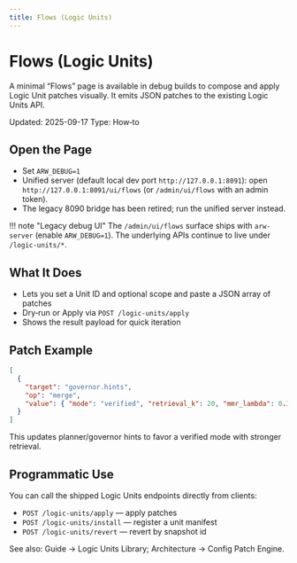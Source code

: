 ```yaml
---
title: Flows (Logic Units)
---
```


# Flows (Logic Units)

A minimal “Flows” page is available in debug builds to compose and apply Logic Unit patches visually. It emits JSON patches to the existing Logic Units API.

Updated: 2025-09-17
Type: How‑to

## Open the Page

- Set `ARW_DEBUG=1`
- Unified server (default local dev port `http://127.0.0.1:8091`): open `http://127.0.0.1:8091/ui/flows` (or `/admin/ui/flows` with an admin token).
- The legacy 8090 bridge has been retired; run the unified server instead.

!!! note "Legacy debug UI"
    The `/admin/ui/flows` surface ships with `arw-server` (enable `ARW_DEBUG=1`). The underlying APIs continue to live under `/logic-units/*`.

## What It Does

- Lets you set a Unit ID and optional scope and paste a JSON array of patches
- Dry‑run or Apply via `POST /logic-units/apply`
- Shows the result payload for quick iteration

## Patch Example

```json
[
  {
    "target": "governor.hints",
    "op": "merge",
    "value": { "mode": "verified", "retrieval_k": 20, "mmr_lambda": 0.3 }
  }
]
```

This updates planner/governor hints to favor a verified mode with stronger retrieval.

## Programmatic Use

You can call the shipped Logic Units endpoints directly from clients:

- `POST /logic-units/apply` — apply patches
- `POST /logic-units/install` — register a unit manifest
- `POST /logic-units/revert` — revert by snapshot id

See also: Guide → Logic Units Library; Architecture → Config Patch Engine.
